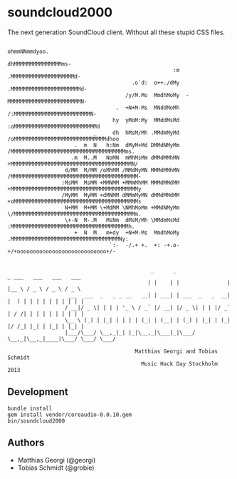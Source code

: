 # soundcloud2000

The next generation SoundCloud client. Without all these stupid CSS files.

                                                              ohmmNNmmdyoo.                          
                                                             dhMMMMMMMMMMMMMMMms-                    
                                                        :m  .MMMMMMMMMMMMMMMMMMMMd-                  
                                           .o`d:  o++./dMy  .MMMMMMMMMMMMMMMMMMMMMMd-                
                                         /y/M.Mo  MmdhMoMy  -MMMMMMMMMMMMMMMMMMMMMMMN-               
                                      .  +N+M-Ms  MNddMoMh /:MMMMMMMMMMMMMMMMMMMMMMMMN-              
                                     hy  yMoM:My  MMddMsMd :oMMMMMMMMMMMMMMMMMMMMMMMMMMd             
                               _     dh  hMsM/Mh .MMdmMyMd /oMMMMMMMMMMMMMMMMMMMMMMMMMMMMMdhoo       
                         .  m  N   h:Nm  dMyM+Md DMMdNMyMm /MMMMMMMMMMMMMMMMMMMMMMMMMMMMMMMMMMMMms.  
                        .m  M..M   NoMN  mMhMsMm dMMdMMhMN +MMMMMMMMMMMMMMMMMMMMMMMMMMMMMMMMMMMMMMN/ 
                      d/MM  M/MM /oMhMM /MMdMyMN MMMdMMhMN /MMMMMMMMMMMMMMMMMMMMMMMMMMMMMMMMMMMMMMMM-
                     :MsMM  MsMM +MMNMM +MMmMhMM MMMdMMdMM +MMMMMMMMMMMMMMMMMMMMMMMMMMMMMMMMMMMMMMMMy
                     /MyMM  MyMM +dMNMM dMMmMyMN dMMdMMdMM +oMMMMMMMMMMMMMMMMMMMMMMMMMMMMMMMMMMMMMMMs
                      N+MM  M+MM \+MdMM \NMhMoMm +MMdNMyMm \/MMMMMMMMMMMMMMMMMMMMMMMMMMMMMMMMMMMMMMm.
                      \+-N  M-.M   MsNm  dMsM/Mh \MMdmMsMd  :MMMMMMMMMMMMMMMMMMMMMMMMMMMMMMMMMMMMMh. 
                         +  N  M   m+dy  +N+M-Ms  MmdhMoMy  .MMMMMMMMMMMMMMMMMMMMMMMMMMMMMMMMMMNy:   
                                    `:-  -/.+ +.  +: -+.o-   +/+oooooooooooooooooooooooooooo+/-      
                                                                                                     
                                                                                                     
                                                 _      _                 _ ___   ___   ___   ___    
                                                | |    | |               | |__ \ / _ \ / _ \ / _ \   
                       ___  ___  _   _ _ __   __| | ___| | ___  _   _  __| |  ) | | | | | | | | | |  
                      / __|/ _ \| | | | '_ \ / _` |/ __| |/ _ \| | | |/ _` | / /| | | | | | | | | |  
                      \__ \ (_) | |_| | | | | (_| | (__| | (_) | |_| | (_| |/ /_| |_| | |_| | |_| |  
                      |___/\___/ \__,_|_| |_|\__,_|\___|_|\___/ \__,_|\__,_|____|\___/ \___/ \___/   
                                                                                                     
                                            Matthias Georgi and Tobias Schmidt                       
                                              Music Hack Day Stockholm 2013                          

## Development

    bundle install
    gem install vendor/coreaudio-0.0.10.gem
    bin/soundcloud2000

## Authors

  * Matthias Georgi (@georgi)
  * Tobias Schmidt (@grobie)
